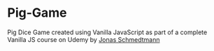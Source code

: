 # Pig-Game
Pig Dice Game created using Vanilla JavaScript as part of a complete Vanilla JS course on Udemy by [Jonas Schmedtmann](https://github.com/jonasschmedtmann/complete-javascript-course)
